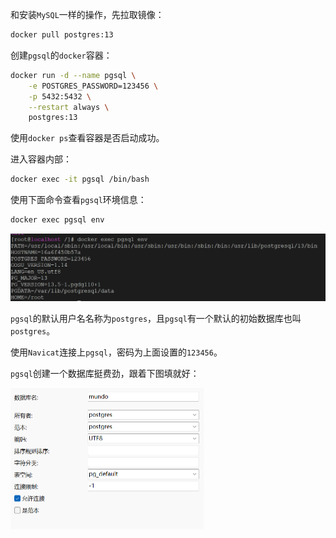和安装`MySQL`一样的操作，先拉取镜像：

```bash
docker pull postgres:13
```

创建`pgsql`的`docker`容器：

```bash
docker run -d --name pgsql \
    -e POSTGRES_PASSWORD=123456 \
    -p 5432:5432 \
    --restart always \
    postgres:13
```

使用`docker ps`查看容器是否启动成功。

进入容器内部：

```bash
docker exec -it pgsql /bin/bash
```

使用下面命令查看`pgsql`环境信息：

```bash
docker exec pgsql env
```

<img src="image/image-20231224004429110.png" alt="image-20231224004429110" style="zoom:60%;" />

`pgsql`的默认用户名名称为`postgres`，且`pgsql`有一个默认的初始数据库也叫`postgres`。

使用`Navicat`连接上`pgsql`，密码为上面设置的`123456`。

`pgsql`创建一个数据库挺费劲，跟着下图填就好：

<img src="image/image-20231224005739485.png" alt="image-20231224005739485" style="zoom:50%;" />

